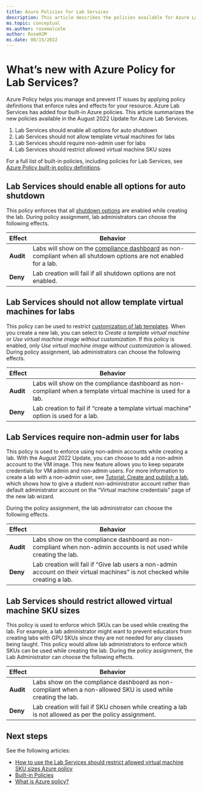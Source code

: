 ```yaml
---
title: Azure Policies for Lab Services
description: This article describes the policies available for Azure Lab Services. 
ms.topic: conceptual
ms.author: rosemalcolm
author: RoseHJM
ms.date: 08/15/2022
---
```


# What’s new with Azure Policy for Lab Services?

Azure Policy helps you manage and prevent IT issues by applying policy definitions that enforce rules and effects for your resource. Azure Lab Services has added four built-in Azure policies. This article summarizes the new policies available in the August 2022 Update for Azure Lab Services. 

1. Lab Services should enable all options for auto shutdown 
1. Lab Services should not allow template virtual machines for labs 
1. Lab Services should require non-admin user for labs 
1. Lab Services should restrict allowed virtual machine SKU sizes 

For a full list of built-in policies, including policies for Lab Services, see [Azure Policy built-in policy definitions](/azure/governance/policy/samples/built-in-policies.md#lab-services).

## Lab Services should enable all options for auto shutdown

This policy enforces that all [shutdown options](how-to-configure-auto-shutdown-lab-plans.md) are enabled while creating the lab. During policy assignment, lab administrators can choose the following effects.  

|**Effect**|**Behavior**|
|-----|-----|
|**Audit**|Labs will show on the [compliance dashboard](/azure/governance/policy/assign-policy-portal#identify-non-compliant-resources) as non-compliant when all shutdown options are not enabled for a lab.  |
|**Deny**|Lab creation will fail if all shutdown options are not enabled. |

## Lab Services should not allow template virtual machines for labs 

This policy can be used to restrict [customization of lab templates](tutorial-setup-lab.md). When you create a new lab, you can select to *Create a template virtual machine* or *Use virtual machine image without customization*. If this policy is enabled, only *Use virtual machine image without customization* is allowed. During policy assignment, lab administrators can choose the following effects.  

|**Effect**|**Behavior**|
|-----|-----|
|**Audit**|Labs will show on the compliance dashboard as non-compliant when a template virtual machine is used for a lab.|
|**Deny**|Lab creation to fail if “create a template virtual machine” option is used for a lab.|

## Lab Services require non-admin user for labs 

This policy is used to enforce using non-admin accounts while creating a lab. With the August 2022 Update, you can choose to add a non-admin account to the VM image.  This new feature allows you to keep separate credentials for VM admin and non-admin users. For more information to create a lab with a non-admin user, see [Tutorial: Create and publish a lab](tutorial-setup-lab.md#create-a-lab), which shows how to give a student non-administrator account rather than default administrator account on the “Virtual machine credentials” page of the new lab wizard.  

During the policy assignment, the lab administrator can choose the following effects. 

|**Effect**|**Behavior**|
|-----|-----|
|**Audit**|Labs show on the compliance dashboard as non-compliant when non-admin accounts is not used while creating the lab.|
|**Deny**|Lab creation will fail if “Give lab users a non-admin account on their virtual machines” is not checked while creating a lab.|

## Lab Services should restrict allowed virtual machine SKU sizes
This policy is used to enforce which SKUs can be used while creating the lab. For example, a lab administrator might want to prevent educators from creating labs with GPU SKUs since they are not needed for any classes being taught. This policy would allow lab administrators to enforce which SKUs can be used while creating the lab. 
During the policy assignment, the Lab Administrator can choose the following effects.

|**Effect**|**Behavior**|
|-----|-----|
|**Audit**|Labs show on the compliance dashboard as non-compliant when a non-allowed SKU is used while creating the lab.|
|**Deny**|Lab creation will fail if SKU chosen while creating a lab is not allowed as per the policy assignment.|

## Next steps

See the following articles:
- [How to use the Lab Services should restrict allowed virtual machine SKU sizes Azure policy](how-to-use-restrict-allowed-virtual-machine-sku-sizes-policy.md)
- [Built-in Policies](/governance/policy/samples/built-in-policies.md#lab-services#lab-services)
- [What is Azure policy?](/governance/policy/overview.md)
